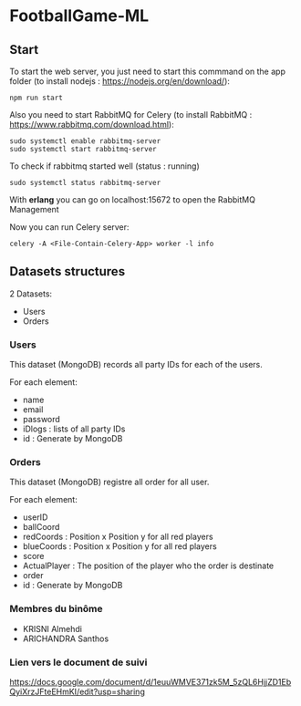 # FootballGame-ML

## Start

To start the web server, you just need to start this commmand on the app folder (to install nodejs : https://nodejs.org/en/download/): 
```
npm run start
```

Also you need to start RabbitMQ for Celery (to install RabbitMQ : https://www.rabbitmq.com/download.html):
```
sudo systemctl enable rabbitmq-server
sudo systemctl start rabbitmq-server
```
To check if rabbitmq started well (status : running)
```
sudo systemctl status rabbitmq-server
```
With **erlang** you can go on localhost:15672 to open the RabbitMQ Management

Now you can run Celery server:
```
celery -A <File-Contain-Celery-App> worker -l info
```

## Datasets structures

2 Datasets:
 - Users
 - Orders

### Users

This dataset (MongoDB) records all party IDs for each of the users.

For each element:
 - name
 - email
 - password
 - iDlogs : lists of all party IDs
 - id : Generate by MongoDB
  
### Orders

This dataset (MongoDB) registre all order for all user.

For each element:
- userID 
- ballCoord
- redCoords : Position x  Position y for all red players
- blueCoords : Position x  Position y for all red players
- score
- ActualPlayer : The position of the player who the order is destinate
- order
- id : Generate by MongoDB

### Membres du binôme
  - KRISNI Almehdi
  - ARICHANDRA Santhos

### Lien vers le document de suivi
https://docs.google.com/document/d/1euuWMVE371zk5M_5zQL6HjjZD1EbQyiXrzJFteEHmKI/edit?usp=sharing
